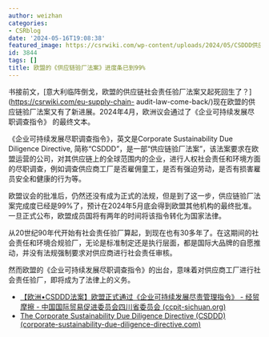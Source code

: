 ```yaml
---
author: weizhan
categories:
- CSRblog
date: '2024-05-16T19:08:38'
featured_image: https://csrwiki.com/wp-content/uploads/2024/05/CSDDD供应链验厂法案.webp
id: 3844
tags: []
title: 欧盟的《供应链验厂法案》进度条已到99%
---
```


书接前文，[意大利临阵倒戈，欧盟的供应链社会责任验厂法案又起死回生了？](https://csrwiki.com/eu-supply-chain-
audit-law-come-back/)现在欧盟的供应链验厂法案又有了新进展。2024年4月，欧洲议会通过了《企业可持续发展尽职调查指令》 的最终文本。

《企业可持续发展尽职调查指令》，英文是Corporate Sustainability Due Diligence Directive,
简称“CSDDD”，是一部“供应链验厂法案”，该法案要求在欧盟运营的公司，对其供应链上的全球范围内的企业，进行人权社会责任和环境方面的尽职调查，例如调查供应商工厂是否雇佣童工，是否有强迫劳动，是否有损害雇员安全和健康的行为等。

欧盟议会的批准后，仍然还没有成为正式的法规，但是到了这一步，供应链验厂法案完成度已经是99%了，预计在2024年5月底会得到欧盟其他机构的最终批准。一旦正式公布，欧盟成员国将有两年的时间将该指令转化为国家法律。

从20世纪90年代开始有社会责任验厂算起，到现在也有30多年了。在这期间的社会责任和环境合规验厂，无论是标准制定还是执行层面，都是国际大品牌的自愿推动，并没有法规强制要求对供应商进行社会责任审核。

然而欧盟的《企业可持续发展尽职调查指令》的出台，意味着对供应商工厂进行社会责任验厂，即将成为了法律上的义务。

  * [【欧洲•CSDDD法案】欧盟正式通过《企业可持续发展尽责管理指令》 - 经贸摩擦 - 中国国际贸易促进委员会四川省委员会 (ccpit-sichuan.org)](https://www.ccpit-sichuan.org/newshow.aspx?mid=88&sid=227&id=13673&Isnews=1)
  * [The Corporate Sustainability Due Diligence Directive (CSDDD) (corporate-sustainability-due-diligence-directive.com)](https://www.corporate-sustainability-due-diligence-directive.com/)


